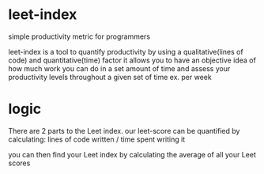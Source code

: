 # leet-index
simple productivity metric for programmers

leet-index is a tool to quantify productivity by using a qualitative(lines of code) and quantitative(time) factor
it allows you to have an objective idea of how much work you can do in a set amount of time and assess your productivity levels throughout a given set of time ex. per week

# logic
There are 2 parts to the Leet index.
our leet-score can be quantified by calculating:
lines of code written / time spent writing it

you can then find your Leet index by calculating the average of all your Leet scores
